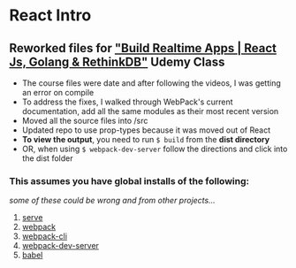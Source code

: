 # React Intro

## Reworked files for ["Build Realtime Apps | React Js, Golang &amp; RethinkDB"](https://www.udemy.com/realtime-apps-with-reactjs-golang-rethinkdb/learn/v4/overview) Udemy Class

* The course files were date and after following the videos, I was getting an error on compile
* To address the fixes, I walked through WebPack's current documentation, add all the same modules as their most recent version
* Moved all the source files into /src
* Updated repo to use prop-types because it was moved out of React
* __To view the output__, you need to run `$ build` from the __dist directory__
* OR, when using `$ webpack-dev-server` follow the directions and click into the dist folder

### This assumes you have global installs of the following:
_some of these could be wrong and from other projects..._

1. [serve](https://www.npmjs.com/package/serve)
2. [webpack](https://webpack.js.org/)
3. [webpack-cli](https://webpack.js.org/api/cli/)
4. [webpack-dev-server](https://www.npmjs.com/package/webpack-dev-server)
5. [babel](https://babeljs.io/)